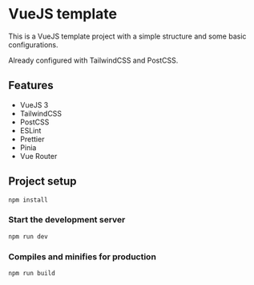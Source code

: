 # VueJS template
This is a VueJS template project with a simple structure and some basic configurations.

Already configured with TailwindCSS and PostCSS.

## Features
- VueJS 3
- TailwindCSS
- PostCSS
- ESLint
- Prettier
- Pinia
- Vue Router

## Project setup
```
npm install
```

### Start the development server
```
npm run dev
```

### Compiles and minifies for production
```
npm run build
```

